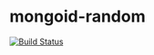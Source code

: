 mongoid-random
=============================

[![Build Status](https://secure.travis-ci.org/joe1chen/mongoid-random.png)](http://travis-ci.org/joe1chen/mongoid-random)
